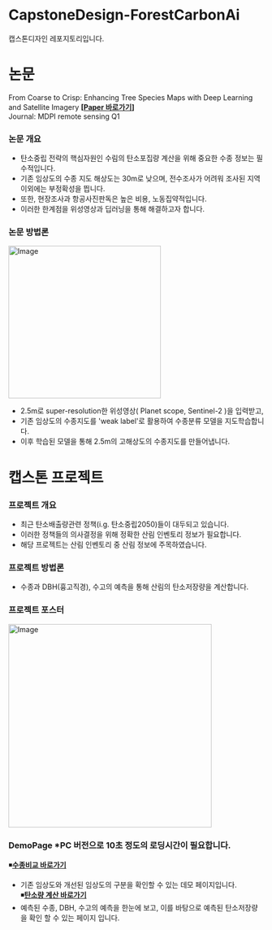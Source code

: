 # CapstoneDesign-ForestCarbonAi

캡스톤디자인 레포지토리입니다.  

# 논문
From Coarse to Crisp: Enhancing Tree Species Maps with Deep Learning and Satellite Imagery
**[[Paper 바로가기](https://www.mdpi.com/2072-4292/17/13/2222)]**  
Journal: MDPI remote sensing Q1

### 논문 개요
- 탄소중립 전략의 핵심자원인 수림의 탄소포집량 계산을 위해 중요한 수종 정보는 필수적입니다.  
- 기존 임상도의 수종 지도 해상도는 30m로 낮으며, 전수조사가 어려워 조사된 지역 이외에는 부정확성을 띕니다.  
- 또한, 현장조사과 항공사진판독은 높은 비용, 노동집약적입니다.  
- 이러한 한계점을 위성영상과 딥러닝을 통해 해결하고자 합니다.
### 논문 방법론
<img width="300" alt="Image" src="https://github.com/user-attachments/assets/7b6fe936-aca7-4bb1-a9c8-5da2114258b8"/>   
  
  - 2.5m로 super-resolution한 위성영상( Planet scope, Sentinel-2 )을 입력받고,  
- 기존 임상도의 수종지도를 'weak label'로 활용하여 수종분류 모델을 지도학습합니다.  
- 이후 학습된 모델을 통해 2.5m의 고해상도의 수종지도를 만들어냅니다. 

# 캡스톤 프로젝트
### 프로젝트 개요
- 최근 탄소배출량관련 정책(i.g. 탄소중립2050)들이 대두되고 있습니다.  
- 이러한 정책들의 의사결정을 위해 정확한 산림 인벤토리 정보가 필요합니다.
- 해당 프로젝트는 산림 인벤토리 중 산림 정보에 주목하였습니다.
  
### 프로젝트 방법론
- 수종과 DBH(흉고직경), 수고의 예측을 통해 산림의 탄소저장량을 계산합니다.

### 프로젝트 포스터
<img width="400" alt="Image" src="https://github.com/user-attachments/assets/d11968fe-87aa-45a3-9350-b0d3049f6e74" />  
  
### DemoPage *PC 버전으로 10초 정도의 로딩시간이 필요합니다.  
◾**[수종비교 바로가기](https://seungpyo-jeon.github.io/CapstoneDesign-ForestCarbonAi/DemoPage/compareSpecies.html)**  
- 기존 임상도와 개선된 임상도의 구분을 확인할 수 있는 데모 페이지입니다.  
◾**[탄소량 계산 바로가기](https://seungpyo-jeon.github.io/CapstoneDesign-ForestCarbonAi/DemoPage/multiMap.html)**  
- 예측된 수종, DBH, 수고의 예측을 한눈에 보고, 이를 바탕으로 예측된 탄소저장량을 확인 할 수 있는 페이지 입니다.
